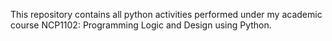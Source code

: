 This repository contains all python activities  performed under my academic course NCP1102: Programming Logic and Design using Python.
